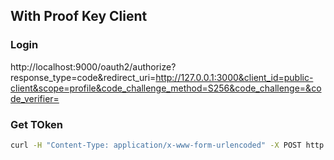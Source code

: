 ## With Proof Key Client

### Login

http://localhost:9000/oauth2/authorize?response_type=code&redirect_uri=http://127.0.0.1:3000&client_id=public-client&scope=profile&code_challenge_method=S256&code_challenge=&code_verifier=

### Get TOken

```sh
curl -H "Content-Type: application/x-www-form-urlencoded" -X POST http://localhost:9000/oauth2/token -d "client_id=public-client&grant_type=authorization_code&redirect_uri=http://127.0.0.1:3000&code_challenge_method=S256&code=&code_verifier=&code_challenge=" | jq .
```